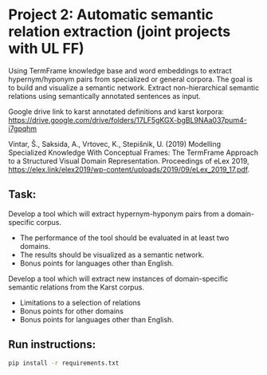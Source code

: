 # Project 2: Automatic semantic relation extraction (joint projects with UL FF)

Using TermFrame knowledge base and word embeddings to extract hypernym/hyponym pairs from specialized or general corpora. The goal is to build and visualize a semantic network. Extract non-hierarchical semantic relations using semantically annotated sentences as input.

Google drive link to karst annotated definitions and karst korpora:
https://drive.google.com/drive/folders/17LF5gKGX-bgBL9NAa037pum4-i7gpqhm

Vintar, Š., Saksida, A., Vrtovec, K., Stepišnik, U. 
(2019) Modelling Specialized Knowledge With Conceptual Frames: The TermFrame Approach to a Structured Visual Domain Representation. 
Proceedings of eLex 2019, https://elex.link/elex2019/wp-content/uploads/2019/09/eLex_2019_17.pdf.

## Task:

Develop a tool which will extract hypernym-hyponym pairs from a domain-specific corpus. 

- The performance of the tool should be evaluated in at least two domains.
- The results should be visualized as a semantic network.
- Bonus points for languages other than English. 

Develop a tool which will extract new instances of domain-specific semantic relations from the Karst corpus.

- Limitations to a selection of relations
- Bonus points for other domains
- Bonus points for languages other than English. 

## Run instructions:

```bash
pip install -r requirements.txt
```
